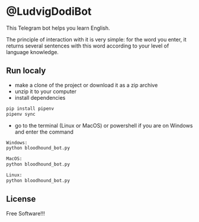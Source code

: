 # @LudvigDodiBot

This Telegram bot helps you learn English.

The principle of interaction with it is very simple: for the word you enter, it returns several sentences with this word according to your level of language knowledge.



## Run localy
- make a clone of the project or download it as a zip archive
- unzip it to your computer
- install dependencies 

```sh
pip install pipenv
pipenv sync
```


- go to the terminal (Linux or MacOS) or powershell if you are on Windows and enter the command

```sh
Windows:
python bloodhound_bot.py
```

```sh
MacOS:
python bloodhound_bot.py
```
```sh
Linux:
python bloodhound_bot.py
```


## License

Free Software!!!
